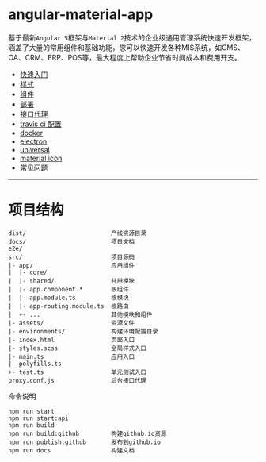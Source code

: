# angular-material-app

基于最新`Angular 5`框架与`Material 2`技术的企业级通用管理系统快速开发框架，涵盖了大量的常用组件和基础功能，您可以快速开发各种MIS系统，如CMS、OA、CRM、ERP、POS等，最大程度上帮助企业节省时间成本和费用开支。


* [快速入门](start.md)
* [样式](css.md)
* [组件](component.md)
* [部署](deploy.md)
* [接口代理](backend-proxy.md)
* [travis ci 配置](travis.md)
* [docker](docker.md)
* [electron](electron.md)
* [universal](universal.md)
* [material icon](icon.md)
* [常见问题](faq.md)

---

# 项目结构

```
dist/                        产线资源目录
docs/                        项目文档
e2e/                         
src/                         项目源码
|- app/                      应用组件
|  |- core/                  
|  |- shared/                共用模块
|  |- app.component.*        根组件
|  |- app.module.ts          根模块
|  |- app-routing.module.ts  根路由
|  +- ...                    其他模块和组件
|- assets/                   资源文件
|- environments/             构建环境配置目录
|- index.html                页面入口
|- styles.scss               全局样式入口
|- main.ts                   应用入口
|- polyfills.ts              
+- test.ts                   单元测试入口
proxy.conf.js                后台接口代理
```

命令说明
```
npm run start                
npm run start:api             
npm run build                
npm run build:github         构建github.io资源      
npm run publish:github       发布到github.io     
npm run docs                 构建文档
```
